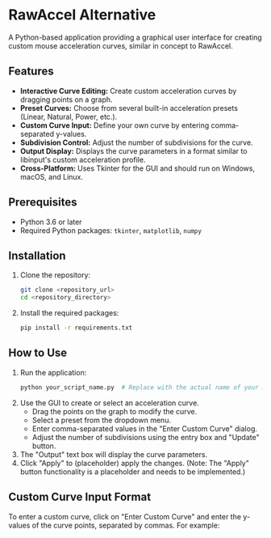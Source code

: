 # RawAccel Alternative

A Python-based application providing a graphical user interface for creating custom mouse acceleration curves, similar in concept to RawAccel.

## Features

* **Interactive Curve Editing:** Create custom acceleration curves by dragging points on a graph.
* **Preset Curves:** Choose from several built-in acceleration presets (Linear, Natural, Power, etc.).
* **Custom Curve Input:** Define your own curve by entering comma-separated y-values.
* **Subdivision Control:** Adjust the number of subdivisions for the curve.
* **Output Display:** Displays the curve parameters in a format similar to libinput's custom acceleration profile.
* **Cross-Platform:** Uses Tkinter for the GUI and should run on Windows, macOS, and Linux.

## Prerequisites

* Python 3.6 or later
* Required Python packages: `tkinter`, `matplotlib`, `numpy`

## Installation

1.  Clone the repository:
    ```bash
    git clone <repository_url>
    cd <repository_directory>
    ```
2.  Install the required packages:
    ```bash
    pip install -r requirements.txt
    ```

## How to Use

1.  Run the application:
    ```bash
    python your_script_name.py  # Replace with the actual name of your main Python file
    ```
2.  Use the GUI to create or select an acceleration curve.
    * Drag the points on the graph to modify the curve.
    * Select a preset from the dropdown menu.
    * Enter comma-separated values in the "Enter Custom Curve" dialog.
    * Adjust the number of subdivisions using the entry box and "Update" button.
3.  The "Output" text box will display the curve parameters.
4.  Click "Apply" to (placeholder) apply the changes.  (Note: The "Apply" button functionality is a placeholder and needs to be implemented.)

##  Custom Curve Input Format
To enter a custom curve, click on "Enter Custom Curve" and enter the y-values of the curve points, separated by commas. For example:
